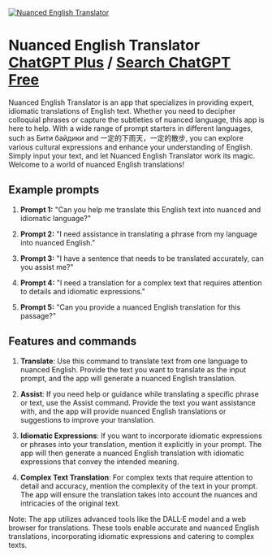 
[![Nuanced English Translator](https://files.oaiusercontent.com/file-A2mUjYaO0hlPQpdG57rCC2aZ?se=2123-10-18T02%3A02%3A35Z&sp=r&sv=2021-08-06&sr=b&rscc=max-age%3D31536000%2C%20immutable&rscd=attachment%3B%20filename%3D21d9edc5-1e92-4b0b-a02e-36931cd9025b.png&sig=i5wBhx1BExtfqV6uuauxaW2ryqZTlfv2s/EkdEVc9A4%3D)](https://chat.openai.com/g/g-PxVlvll8t-nuanced-english-translator)

# Nuanced English Translator [ChatGPT Plus](https://chat.openai.com/g/g-PxVlvll8t-nuanced-english-translator) / [Search ChatGPT Free](https://gptcall.net/index.html#/?search=Nuanced%20English%20Translator)

Nuanced English Translator is an app that specializes in providing expert, idiomatic translations of English text. Whether you need to decipher colloquial phrases or capture the subtleties of nuanced language, this app is here to help. With a wide range of prompt starters in different languages, such as Бити байдики and 一定的下雨天，一定的散步, you can explore various cultural expressions and enhance your understanding of English. Simply input your text, and let Nuanced English Translator work its magic. Welcome to a world of nuanced English translations!

## Example prompts

1. **Prompt 1:** "Can you help me translate this English text into nuanced and idiomatic language?"

2. **Prompt 2:** "I need assistance in translating a phrase from my language into nuanced English."

3. **Prompt 3:** "I have a sentence that needs to be translated accurately, can you assist me?"

4. **Prompt 4:** "I need a translation for a complex text that requires attention to details and idiomatic expressions."

5. **Prompt 5:** "Can you provide a nuanced English translation for this passage?"

## Features and commands

1. **Translate**: Use this command to translate text from one language to nuanced English. Provide the text you want to translate as the input prompt, and the app will generate a nuanced English translation.

2. **Assist**: If you need help or guidance while translating a specific phrase or text, use the Assist command. Provide the text you want assistance with, and the app will provide nuanced English translations or suggestions to improve your translation.

3. **Idiomatic Expressions**: If you want to incorporate idiomatic expressions or phrases into your translation, mention it explicitly in your prompt. The app will then generate a nuanced English translation with idiomatic expressions that convey the intended meaning.

4. **Complex Text Translation**: For complex texts that require attention to detail and accuracy, mention the complexity of the text in your prompt. The app will ensure the translation takes into account the nuances and intricacies of the original text.

Note: The app utilizes advanced tools like the DALL·E model and a web browser for translations. These tools enable accurate and nuanced English translations, incorporating idiomatic expressions and catering to complex texts.


